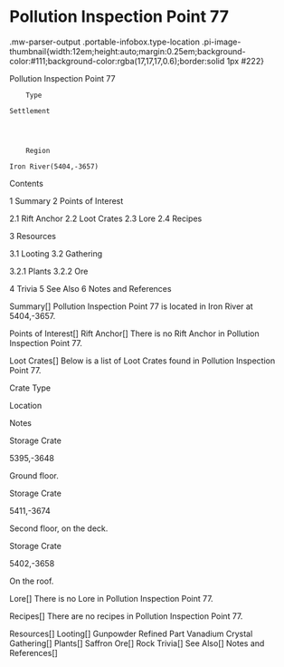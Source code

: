 # Pollution Inspection Point 77

.mw-parser-output .portable-infobox.type-location .pi-image-thumbnail{width:12em;height:auto;margin:0.25em;background-color:#111;background-color:rgba(17,17,17,0.6);border:solid 1px #222}

Pollution Inspection Point 77

	

	
		Type
	
	Settlement



	
		Region
	
	Iron River(5404,-3657)




Contents

1 Summary
2 Points of Interest

2.1 Rift Anchor
2.2 Loot Crates
2.3 Lore
2.4 Recipes


3 Resources

3.1 Looting
3.2 Gathering

3.2.1 Plants
3.2.2 Ore




4 Trivia
5 See Also
6 Notes and References



Summary[]
Pollution Inspection Point 77 is located in Iron River at 5404,-3657.

Points of Interest[]
Rift Anchor[]
There is no Rift Anchor in Pollution Inspection Point 77.

Loot Crates[]
Below is a list of Loot Crates found in Pollution Inspection Point 77.



Crate Type

Location

Notes


Storage Crate

5395,-3648

Ground floor.


Storage Crate

5411,-3674

Second floor, on the deck.


Storage Crate

5402,-3658

On the roof.


Lore[]
There is no Lore in Pollution Inspection Point 77.

Recipes[]
There are no recipes in Pollution Inspection Point 77.

Resources[]
Looting[]
Gunpowder
Refined Part
Vanadium Crystal
Gathering[]
Plants[]
Saffron
Ore[]
Rock
Trivia[]
See Also[]
Notes and References[]
